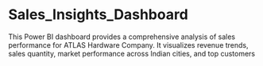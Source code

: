 # Sales_Insights_Dashboard
This Power BI dashboard provides a comprehensive analysis of sales performance for ATLAS Hardware Company. It visualizes revenue trends, sales quantity, market performance across Indian cities, and top customers 
